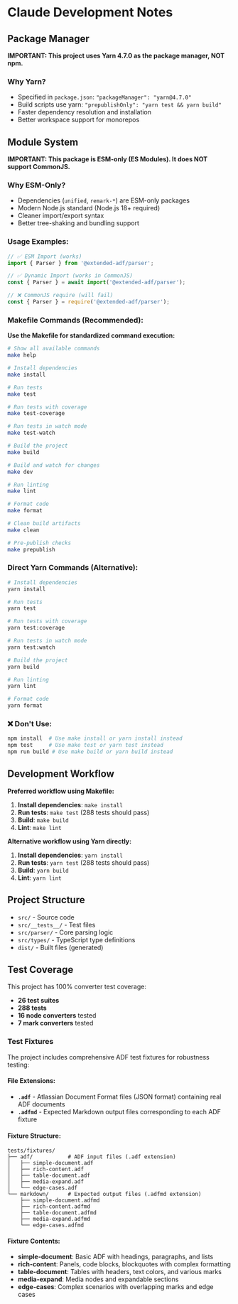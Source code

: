 # Claude Development Notes

## Package Manager

**IMPORTANT: This project uses Yarn 4.7.0 as the package manager, NOT npm.**

### Why Yarn?
- Specified in `package.json`: `"packageManager": "yarn@4.7.0"`
- Build scripts use yarn: `"prepublishOnly": "yarn test && yarn build"`
- Faster dependency resolution and installation
- Better workspace support for monorepos

## Module System

**IMPORTANT: This package is ESM-only (ES Modules). It does NOT support CommonJS.**

### Why ESM-Only?
- Dependencies (`unified`, `remark-*`) are ESM-only packages
- Modern Node.js standard (Node.js 18+ required)
- Cleaner import/export syntax
- Better tree-shaking and bundling support

### Usage Examples:
```javascript
// ✅ ESM Import (works)
import { Parser } from '@extended-adf/parser';

// ✅ Dynamic Import (works in CommonJS)
const { Parser } = await import('@extended-adf/parser');

// ❌ CommonJS require (will fail)
const { Parser } = require('@extended-adf/parser');
```

### Makefile Commands (Recommended):
**Use the Makefile for standardized command execution:**
```bash
# Show all available commands
make help

# Install dependencies
make install

# Run tests
make test

# Run tests with coverage
make test-coverage

# Run tests in watch mode
make test-watch

# Build the project
make build

# Build and watch for changes
make dev

# Run linting
make lint

# Format code
make format

# Clean build artifacts
make clean

# Pre-publish checks
make prepublish
```

### Direct Yarn Commands (Alternative):
```bash
# Install dependencies
yarn install

# Run tests
yarn test

# Run tests with coverage
yarn test:coverage

# Run tests in watch mode
yarn test:watch

# Build the project
yarn build

# Run linting
yarn lint

# Format code
yarn format
```

### ❌ Don't Use:
```bash
npm install  # Use make install or yarn install instead
npm test     # Use make test or yarn test instead
npm run build # Use make build or yarn build instead
```

## Development Workflow

**Preferred workflow using Makefile:**
1. **Install dependencies**: `make install`
2. **Run tests**: `make test` (288 tests should pass)
3. **Build**: `make build`
4. **Lint**: `make lint`

**Alternative workflow using Yarn directly:**
1. **Install dependencies**: `yarn install`
2. **Run tests**: `yarn test` (288 tests should pass)
3. **Build**: `yarn build`
4. **Lint**: `yarn lint`

## Project Structure

- `src/` - Source code
- `src/__tests__/` - Test files
- `src/parser/` - Core parsing logic
- `src/types/` - TypeScript type definitions
- `dist/` - Built files (generated)

## Test Coverage

This project has 100% converter test coverage:
- **26 test suites**
- **288 tests** 
- **16 node converters** tested
- **7 mark converters** tested

### Test Fixtures

The project includes comprehensive ADF test fixtures for robustness testing:

#### File Extensions:
- **`.adf`** - Atlassian Document Format files (JSON format) containing real ADF documents
- **`.adfmd`** - Expected Markdown output files corresponding to each ADF fixture

#### Fixture Structure:
```
tests/fixtures/
├── adf/           # ADF input files (.adf extension)
│   ├── simple-document.adf
│   ├── rich-content.adf
│   ├── table-document.adf
│   ├── media-expand.adf
│   └── edge-cases.adf
└── markdown/      # Expected output files (.adfmd extension)
    ├── simple-document.adfmd
    ├── rich-content.adfmd
    ├── table-document.adfmd
    ├── media-expand.adfmd
    └── edge-cases.adfmd
```

#### Fixture Contents:
- **simple-document**: Basic ADF with headings, paragraphs, and lists
- **rich-content**: Panels, code blocks, blockquotes with complex formatting
- **table-document**: Tables with headers, text colors, and various marks
- **media-expand**: Media nodes and expandable sections
- **edge-cases**: Complex scenarios with overlapping marks and edge cases
